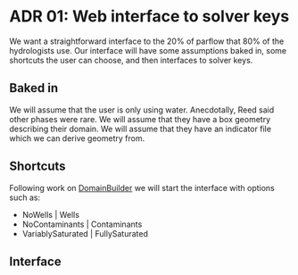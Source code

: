 # ADR 01: Web interface to solver keys
We want a straightforward interface to the 20% of parflow that 80% of the hydrologists use. Our interface will have some assumptions baked in, some shortcuts the user can choose, and then interfaces to solver keys.

## Baked in
We will assume that the user is only using water. Anecdotally, Reed said other phases were rare.
We will assume that they have a box geometry describing their domain. 
We will assume that they have an indicator file which we can derive geometry from.

## Shortcuts
Following work on [DomainBuilder](https://github.com/parflow/parflow/blob/32db1dcb12402ccd0bf2ac8afe61740bdbec3604/docs/pf-keys/tutorials/domain_builder.rst) we will start the interface with options such as: 
- NoWells | Wells
- NoContaminants | Contaminants
- VariablySaturated | FullySaturated

## Interface

